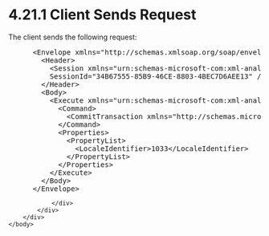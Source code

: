 <html dir="LTR" xmlns:mshelp="http://msdn.microsoft.com/mshelp" xmlns:ddue="http://ddue.schemas.microsoft.com/authoring/2003/5" xmlns:xlink="http://www.w3.org/1999/xlink" xmlns:tool="http://www.microsoft.com/tooltip">
    <head>
        <meta http-equiv="Content-Type" content="text/html; CHARSET=utf-8"></meta>
        <meta name="save" content="history"></meta>
        <title>4.21.1 Client Sends Request</title>
        <xml>
            <mshelp:toctitle title="4.21.1 Client Sends Request"></mshelp:toctitle>
            <mshelp:rltitle title="[MS-SSAS]: Client Sends Request"></mshelp:rltitle>
            <mshelp:keyword index="A" term="844b7a1b-9679-4aa9-9478-540401a79c51"></mshelp:keyword>
            <mshelp:attr name="DCSext.ContentType" value="open specification"></mshelp:attr>
            <mshelp:attr name="AssetID" value="844b7a1b-9679-4aa9-9478-540401a79c51"></mshelp:attr>
            <mshelp:attr name="TopicType" value="kbRef"></mshelp:attr>
            <mshelp:attr name="DCSext.Title" value="[MS-SSAS]: Client Sends Request" />
        </xml>
    </head>
    <body>
        <div id="header">
            <h1 class="heading">4.21.1 Client Sends Request</h1>
        </div>
        <div id="mainSection">
            <div id="mainBody">
                <div id="allHistory" class="saveHistory"></div>
                <div id="sectionSection0" class="section" name="collapseableSection">
                    

<p>The client sends the following request:</p>

<dl>
<dd>
<div><pre> &lt;Envelope xmlns=&quot;http://schemas.xmlsoap.org/soap/envelope/&quot;&gt;
   &lt;Header&gt;
     &lt;Session xmlns=&quot;urn:schemas-microsoft-com:xml-analysis&quot;
     SessionId=&quot;34B67555-85B9-46CE-8803-4BEC7D6AEE13&quot; /&gt;
   &lt;/Header&gt;
   &lt;Body&gt;
     &lt;Execute xmlns=&quot;urn:schemas-microsoft-com:xml-analysis&quot;&gt;
       &lt;Command&gt;
         &lt;CommitTransaction xmlns=&quot;http://schemas.microsoft.com/analysisservices/2003/engine&quot; /&gt;
       &lt;/Command&gt;
       &lt;Properties&gt;
         &lt;PropertyList&gt;
           &lt;LocaleIdentifier&gt;1033&lt;/LocaleIdentifier&gt;
         &lt;/PropertyList&gt;
       &lt;/Properties&gt;
     &lt;/Execute&gt;
   &lt;/Body&gt;
 &lt;/Envelope&gt;
</pre></div>
</dd></dl>


                </div>
            </div>
        </div>
    </body>
</html>